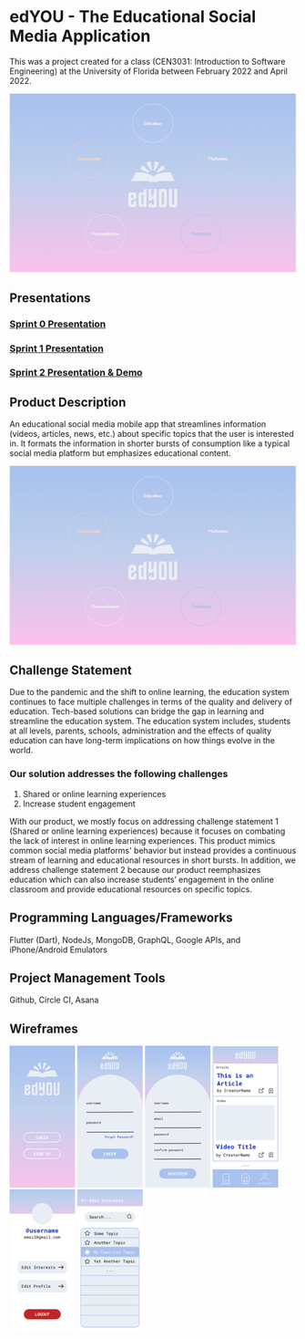 # edYOU - The Educational Social Media Application

This was a project created for a class (CEN3031: Introduction to Software Engineering) at the University of Florida between February 2022 and April 2022.

<p align="center">
  <img 
    src="/wireframes/Header.png"
  >
</p>

## Presentations
### [Sprint 0 Presentation](https://youtu.be/SXnvakehMOw)
### [Sprint 1 Presentation](https://youtu.be/euD2k7JsRis)
### [Sprint 2 Presentation & Demo](https://youtu.be/07hM9DYSllw)

## Product Description 

An educational social media mobile app that streamlines information (videos, articles, news, etc.) about specific topics that the user is interested in. It formats the information in shorter bursts of consumption like a typical social media platform but emphasizes educational content.

<p align="center">
  <img 
    src="/wireframes/Header.png"
  >
</p>

## Challenge Statement
 
Due to the pandemic and the shift to online learning, the education system continues to face multiple challenges in terms of the quality and delivery of education. Tech-based solutions can bridge the gap in learning and streamline the education system. The education system includes, students at all levels, parents, schools, administration and the effects of quality education can have long-term implications on how things evolve in the world.

### Our solution addresses the following challenges

1. Shared or online learning experiences 
2. Increase student engagement

With our product, we mostly focus on addressing challenge statement 1 (Shared or online learning experiences) because it focuses on combating the lack of interest in online learning experiences. This product mimics common social media platforms' behavior but instead provides a continuous stream of learning and educational resources in short bursts. In addition, we address challenge statement 2 because our product reemphasizes education which can also increase students’ engagement in the online classroom and provide educational resources on specific topics.

## Programming Languages/Frameworks

Flutter (Dart), NodeJs, MongoDB, GraphQL, Google APIs, and iPhone/Android Emulators

## Project Management Tools

Github, Circle CI, Asana

## Wireframes
<p float="left">
  <img src="/wireframes/welcomepage.png" width="115" />
  <img src="/wireframes/loginpage.png" width="115" />
  <img src="/wireframes/registrationpage.png" width="115" />
  <img src="/wireframes/homepage.png" width="115" /> 
  <img src="/wireframes/profilepage.png" width="115" />
  <img src="/wireframes/editinterestspage.png" width="115" />
</p>
